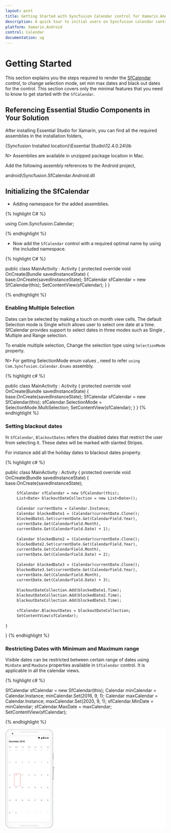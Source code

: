 ```yaml
---
layout: post
title: Getting Started with Syncfusion Calendar control for Xamarin.Android
description: A quick tour to initial users on Syncfusion calendar control Xamarin.Android platform 
platform: Xamarin.Android
control: Calendar
documentation: ug
---
```


# Getting Started

This section explains you the steps required to render the [SfCalendar](https://help.syncfusion.com/cr/xamarin-android/Syncfusion.SfCalendar.Android~Com.Syncfusion.Calendar.SfCalendar.html) control, to change selection mode, set min max dates and black out dates for the control. This section covers only the minimal features that you need to know to get started with the `SfCalendar`.

## Referencing Essential Studio Components in Your Solution

After installing Essential Studio for Xamarin, you can find all the required assemblies in the installation folders,

{Syncfusion Installed location}\Essential Studio\12.4.0.24\lib

N> Assemblies are available in unzipped package location in Mac.

Add the following assembly references to the Android project,

android\Syncfusion.SfCalendar.Android.dll

## Initializing the SfCalendar

* Adding namespace for the added assemblies.

{% highlight C# %}

using Com.Syncfusion.Calendar;

{% endhighlight %}

* Now add the `SfCalendar` control with a required optimal name by using the included namespace.

{% highlight C# %}
	
public class MainActivity : Activity
{
	protected override void OnCreate(Bundle savedInstanceState)
	{
		base.OnCreate(savedInstanceState);
		SfCalendar sfCalendar = new SfCalendar(this);
		SetContentView(sfCalendar);
	}
}

{% endhighlight %}

### Enabling Multiple Selection 

Dates can be selected by making a touch on month view cells. The default Selection mode is Single which allows user to select one date at a time. SfCalendar provides support to select dates in three modes such as Single , Multiple and Range selection.

To enable multiple selection, Change the selection type using `SelectionMode` property.

N> For getting SelectionMode enum values  , need to refer `using Com.Syncfusion.Calendar.Enums` assembly.

{% highlight c# %}

public class MainActivity : Activity
{
	protected override void OnCreate(Bundle savedInstanceState)
	{
		base.OnCreate(savedInstanceState);
		SfCalendar sfCalendar = new SfCalendar(this);
		sfCalendar.SelectionMode = SelectionMode.MultiSelection;
		SetContentView(sfCalendar);
	}
}
{% endhighlight %}

### Setting blackout dates

In `SfCalendar`, `BlackoutDates` refers the disabled dates that restrict the user from selecting it. These dates will be marked with slanted Stripes.

For instance add all the holiday dates to blackout dates property.

{% highlight c# %}

public class MainActivity : Activity
{
	protected override void OnCreate(Bundle savedInstanceState)
	{
		base.OnCreate(savedInstanceState);

		 SfCalendar sfCalendar = new SfCalendar(this);
		 List<Date> blackoutDateCollection = new List<Date>();

         Calendar currentDate = Calendar.Instance;
         Calendar blockedDate1 = (Calendar)currentDate.Clone();
         blockedDate1.Set(currentDate.Get(CalendarField.Year),
         currentDate.Get(CalendarField.Month),
         currentDate.Get(CalendarField.Date) + 1);

         Calendar blockedDate2 = (Calendar)currentDate.Clone();
         blockedDate2.Set(currentDate.Get(CalendarField.Year),
         currentDate.Get(CalendarField.Month),
         currentDate.Get(CalendarField.Date) + 2);

         Calendar blockedDate3 = (Calendar)currentDate.Clone();
         blockedDate3.Set(currentDate.Get(CalendarField.Year),
         currentDate.Get(CalendarField.Month),
         currentDate.Get(CalendarField.Date) + 3);

         blackoutDateCollection.Add(blockedDate1.Time);
         blackoutDateCollection.Add(blockedDate2.Time);
         blackoutDateCollection.Add(blockedDate3.Time);

         sfCalendar.BlackoutDates = blackoutDateCollection;
		 SetContentView(sfCalendar);

	}
}
{% endhighlight %}

### Restricting Dates with Minimum and Maximum range

Visible dates can be restricted between certain range of dates using `MinDate` and `MaxDate` properties available in `SfCalendar` control. It is applicable in all the calendar views.

{% highlight c# %}

SfCalendar sfCalendar = new SfCalendar(this);
Calendar minCalendar = Calendar.Instance;
minCalendar.Set(2016, 9, 1);
Calendar maxCalendar = Calendar.Instance;
maxCalendar.Set(2020, 9, 1);
sfCalendar.MinDate = minCalendar;
sfCalendar.MaxDate = maxCalendar;
SetContentView(sfCalendar);

{% endhighlight %}

![OverView image of Xamarin.Android Calendar](images/xamarin.android-calendar-overview.png)
